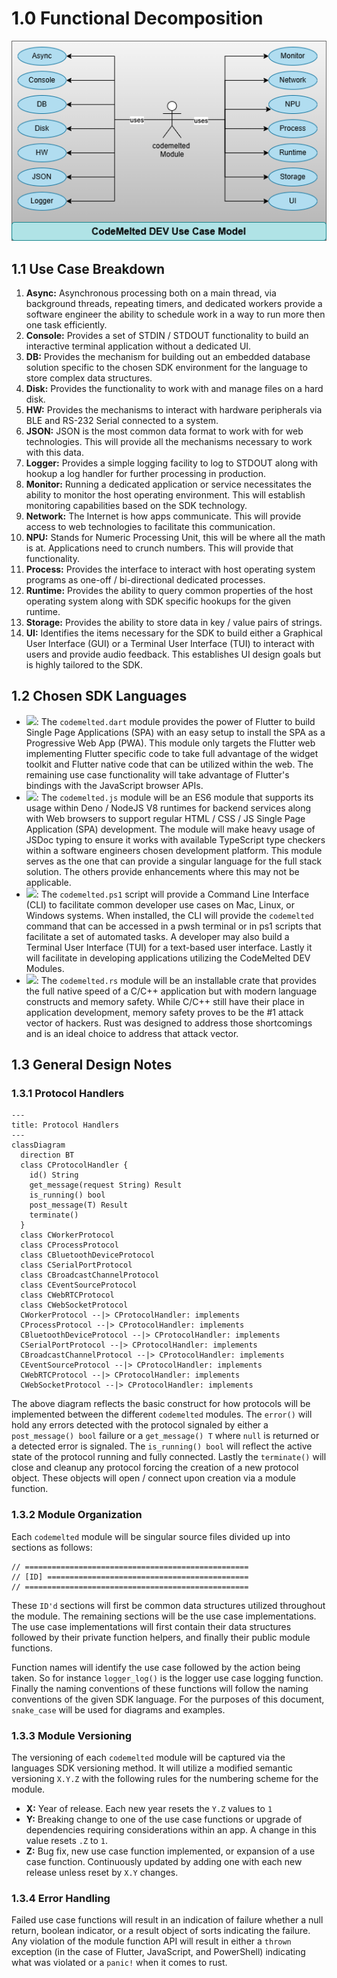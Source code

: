 # 1.0 Functional Decomposition

<center><img src="models/all/use-case-model.drawio.png" /></center>

## 1.1 Use Case Breakdown

1. **Async:** Asynchronous processing both on a main thread, via background threads, repeating timers, and dedicated workers provide a software engineer the ability to schedule work in a way to run more then one task efficiently.
2. **Console:** Provides a set of STDIN / STDOUT functionality to build an interactive terminal application without a dedicated UI.
3. **DB:** Provides the mechanism for building out an embedded database solution specific to the chosen SDK environment for the language to store complex data structures.
4. **Disk:** Provides the functionality to work with and manage files on a hard disk.
5. **HW:** Provides the mechanisms to interact with hardware peripherals via BLE and RS-232 Serial connected to a system.
6. **JSON:** JSON is the most common data format to work with for web technologies. This will provide all the mechanisms necessary to work with this data.
7. **Logger:** Provides a simple logging facility to log to STDOUT along with hookup a log handler for further processing in production.
8. **Monitor:** Running a dedicated application or service necessitates the ability to monitor the host operating environment. This will establish monitoring capabilities based on the SDK technology.
9. **Network:** The Internet is how apps communicate. This will provide access to web technologies to facilitate this communication.
10. **NPU:**  Stands for Numeric Processing Unit, this will be where all the math is at. Applications need to crunch numbers. This will provide that functionality.
11. **Process:** Provides the interface to interact with host operating system programs as one-off / bi-directional dedicated processes.
12. **Runtime:** Provides the ability to query common properties of the host operating system along with SDK specific hookups for the given runtime.
13. **Storage:** Provides the ability to store data in key / value pairs of strings.
14. **UI:** Identifies the items necessary for the SDK to build either a Graphical User Interface (GUI) or a Terminal User Interface (TUI) to interact with users and provide audio feedback. This establishes UI design goals but is highly tailored to the SDK.

## 1.2 Chosen SDK Languages

- <img src="https://codemelted.com/assets/images/icon-flutter.png" style="height: 25px;" />: The `codemelted.dart` module provides the power of Flutter to build Single Page Applications (SPA) with an easy setup to install the SPA as a Progressive Web App (PWA). This module only targets the Flutter web implementing Flutter specific code to take full advantage of the widget toolkit and Flutter native code that can be utilized within the web. The remaining use case functionality will take advantage of Flutter's bindings with the JavaScript browser APIs.
- <img src="https://codemelted.com/assets/images/icon-js.png" style="height: 25px;" />: The `codemelted.js` module will be an ES6 module that supports its usage within Deno / NodeJS V8 runtimes for backend services along with Web browsers to support regular HTML / CSS / JS Single Page Application (SPA) development. The module will make heavy usage of JSDoc typing to ensure it works with available TypeScript type checkers within a software engineers chosen development platform. This module serves as the one that can provide a singular language for the full stack solution. The others provide enhancements where this may not be applicable.
- <img src="https://codemelted.com/assets/images/icon-pwsh.png" style="height: 25px;" />: The `codemelted.ps1` script will provide a Command Line Interface (CLI) to facilitate common developer use cases on Mac, Linux, or Windows systems. When installed, the CLI will provide the `codemelted` command that can be accessed in a pwsh terminal or in ps1 scripts that facilitate a set of automated tasks. A developer may also build a Terminal User Interface (TUI) for a text-based user interface. Lastly it will facilitate in developing applications utilizing the CodeMelted DEV Modules.
- <img src="https://codemelted.com/assets/images/icon-rust.png" style="height: 25px;" />: The `codemelted.rs` module will be an installable crate that provides the full native speed of a C/C++ application but with modern language constructs and memory safety. While C/C++ still have their place in application development, memory safety proves to be the #1 attack vector of hackers. Rust was designed to address those shortcomings and is an ideal choice to address that attack vector.

## 1.3 General Design Notes

### 1.3.1 Protocol Handlers

```mermaid
---
title: Protocol Handlers
---
classDiagram
  direction BT
  class CProtocolHandler {
    id() String
    get_message(request String) Result
    is_running() bool
    post_message(T) Result
    terminate()
  }
  class CWorkerProtocol
  class CProcessProtocol
  class CBluetoothDeviceProtocol
  class CSerialPortProtocol
  class CBroadcastChannelProtocol
  class CEventSourceProtocol
  class CWebRTCProtocol
  class CWebSocketProtocol
  CWorkerProtocol --|> CProtocolHandler: implements
  CProcessProtocol --|> CProtocolHandler: implements
  CBluetoothDeviceProtocol --|> CProtocolHandler: implements
  CSerialPortProtocol --|> CProtocolHandler: implements
  CBroadcastChannelProtocol --|> CProtocolHandler: implements
  CEventSourceProtocol --|> CProtocolHandler: implements
  CWebRTCProtocol --|> CProtocolHandler: implements
  CWebSocketProtocol --|> CProtocolHandler: implements
```

The above diagram reflects the basic construct for how protocols will be implemented between the different `codemelted` modules. The `error()` will hold any errors detected with the protocol signaled by either a `post_message() bool` failure or a `get_message() T` where `null` is returned or a detected error is signaled. The `is_running() bool` will reflect the active state of the protocol running and fully connected. Lastly the `terminate()` will close and cleanup any protocol forcing the creation of a new protocol object. These objects will open / connect upon creation via a module function.

### 1.3.2 Module Organization

Each `codemelted` module will be singular source files divided up into sections as follows:

```
// ==================================================
// [ID] =============================================
// ==================================================
```

These `ID'd` sections will first be common data structures utilized throughout the module. The remaining sections will be the use case implementations. The use case implementations will first contain their data structures followed by their private function helpers, and finally their public module functions.

Function names will identify the use case followed by the action being taken. So for instance `logger_log()` is the logger use case logging function. Finally the naming conventions of these functions will follow the naming conventions of the given SDK language. For the purposes of this document, `snake_case` will be used for diagrams and examples.

### 1.3.3 Module Versioning

The versioning of each `codemelted` module will be captured via the languages SDK versioning method. It will utilize a modified semantic versioning `X.Y.Z` with the following rules for the numbering scheme for the module.

- **X:** Year of release. Each new year resets the `Y.Z` values to `1`
- **Y:** Breaking change to one of the use case functions or upgrade of dependencies requiring considerations within an app. A change in this value resets `.Z` to `1`.
- **Z:** Bug fix, new use case function implemented, or expansion of a use case function. Continuously updated by adding one with each new release unless reset by `X.Y` changes.

### 1.3.4 Error Handling

Failed use case functions will result in an indication of failure whether a null return, boolean indicator, or a result object of sorts indicating the failure. Any violation of the module function API will result in either a `thrown` exception (in the case of Flutter, JavaScript, and PowerShell) indicating what was violated or a `panic!` when it comes to rust.